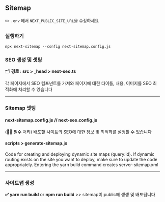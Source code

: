 ## Sitemap

✏️ `.env` 에서 `NEXT_PUBLIC_SITE_URL`을 수정하세요

### 실행하기

    npx next-sitemap --config next-sitemap.config.js

### SEO 생성 및 셋팅

🗂️ **경로 : src > \_head > next-seo.ts**

각 페이지에서 SEO 컴포넌트를 가져와 페이지에 대한 타이틀, 내용, 이미지를 SEO 최적화에 처리할 수 있습니다

---

### Sitemap 셋팅

#### next-sitemap.config.js // next-seo.config.js

(🙏🏻 필수 처리) 배포할 사이트의 SEO에 대한 정보 및 최적화를 설정할 수 있습니다

#### scripts > generate-sitemap.js

Code for creating and deploying dynamic site maps (query:id).
If dynamic routing exists on the site you want to deploy, make sure to update the code appropriately.
Entering the yarn build command creates server-sitemap.xml

---

### 사이트맵 생성

**✅ yarn run build** or **npm run build** >> sitemap이 public에 생생 및 배포됩니다
